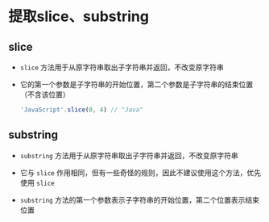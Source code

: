# 提取slice、substring

## slice

  - `slice` 方法用于从原字符串取出子字符串并返回，不改变原字符串

  - 它的第一个参数是子字符串的开始位置，第二个参数是子字符串的结束位置（不含该位置）

    ```javascript
    'JavaScript'.slice(0, 4) // "Java"
    ```

## substring

  - `substring` 方法用于从原字符串取出子字符串并返回，不改变原字符串

  - 它与 `slice` 作用相同，但有一些奇怪的规则，因此不建议使用这个方法，优先使用 `slice`

  - `substring` 方法的第一个参数表示子字符串的开始位置，第二个位置表示结束位置
